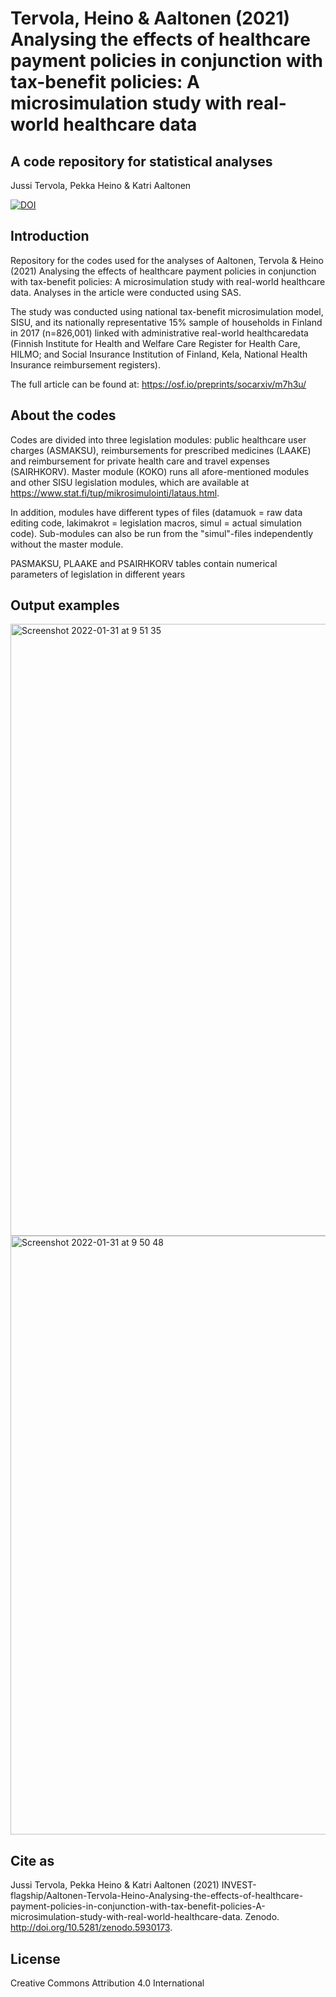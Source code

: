# Tervola, Heino & Aaltonen (2021) Analysing the effects of healthcare payment policies in conjunction with tax-benefit policies: A microsimulation study with real-world  healthcare data
## A code repository for statistical analyses

Jussi Tervola, Pekka Heino & Katri Aaltonen

[![DOI](https://zenodo.org/badge/453912515.svg)](https://zenodo.org/badge/latestdoi/453912515)

## Introduction

Repository for the codes used for the analyses of Aaltonen, Tervola & Heino (2021) Analysing the effects of healthcare payment policies in conjunction with tax-benefit policies: A microsimulation study with real-world  healthcare data. Analyses in the article were conducted using SAS.

The study was conducted using national tax-benefit microsimulation model, SISU, and its nationally representative 15% sample of households in Finland in 2017 (n=826,001) linked with administrative real-world healthcaredata (Finnish Institute for Health and Welfare Care Register for Health Care, HILMO; and Social Insurance Institution of Finland, Kela, National Health Insurance reimbursement registers).

The full article can be found at: https://osf.io/preprints/socarxiv/m7h3u/

## About the codes

Codes are divided into three legislation modules: public healthcare user charges (ASMAKSU), reimbursements for prescribed medicines (LAAKE) and reimbursement for private health care and travel expenses (SAIRHKORV). Master module (KOKO) runs all afore-mentioned modules and other SISU legislation modules, which are available at https://www.stat.fi/tup/mikrosimulointi/lataus.html.

In addition, modules have different types of files (datamuok = raw data editing code, lakimakrot = legislation macros, simul = actual simulation code). Sub-modules can also be run from the "simul"-files independently without the master module.

PASMAKSU, PLAAKE and PSAIRHKORV tables contain numerical parameters of legislation in different years

## Output examples

<img width="979" alt="Screenshot 2022-01-31 at 9 51 35" src="https://user-images.githubusercontent.com/75479046/151757241-c1dcaa38-b78d-4ea5-9167-c471338e236c.png">

<img width="958" alt="Screenshot 2022-01-31 at 9 50 48" src="https://user-images.githubusercontent.com/75479046/151757265-2bb491d6-2990-4c22-9af5-ad3096a68a63.png">

## Cite as

Jussi Tervola, Pekka Heino & Katri Aaltonen (2021) INVEST-flagship/Aaltonen-Tervola-Heino-Analysing-the-effects-of-healthcare-payment-policies-in-conjunction-with-tax-benefit-policies-A-microsimulation-study-with-real-world-healthcare-data. Zenodo. http://doi.org/10.5281/zenodo.5930173.

## License

Creative Commons Attribution 4.0 International
